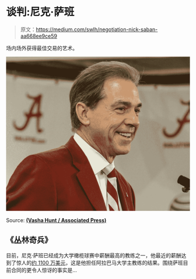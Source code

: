 # 谈判:尼克·萨班

> 原文：<https://medium.com/swlh/negotiation-nick-saban-aa668ee9ce59>

场内场外获得最佳交易的艺术。

![](img/93cce4bda015db9df889d3431f1316f1.png)

Source: [**(Vasha Hunt / Associated Press)**](http://www.latimes.com/sports/sportsnow/la-sp-sn-nick-saban-alabama-salary-20140603-story.html)

## 《丛林奇兵》

目前，尼克·萨班已经成为大学橄榄球赛中薪酬最高的教练之一，他最近的薪酬达到了惊人的[约 1100 万美元](https://www.forbes.com/sites/monteburke/2017/05/02/nick-saban-will-make-11-million-next-football-season-and-he-is-worth-every-penny/)，这是他担任阿拉巴马大学主教练的结果。围绕萨班目前合同的更令人惊讶的事实是…